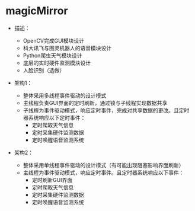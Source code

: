 # magicMirror
- 描述：
    - OpenCV完成GUI模块设计
    - 科大讯飞与图灵机器人的语音模块设计
    - Python爬虫天气模块设计
    - 底层的实时硬件监测模块设计
    - 人脸识别（选做）
- 架构1：
    - 整体采用多线程事件驱动的设计模式
    - 主线程负责GUI界面的定时刷新，通过锁与子线程实现数据共享
    - 子线程为事件驱动模式，响应定时事件，完成对共享数据的更改。且定时器系统响应以下定时事件：
        - 定时爬取天气信息
        - 定时采集硬件监测数据
        - 定时唤醒语音监测系统
        
- 架构2：
    - 整体采用单线程事件驱动的设计模式（有可能出现阻塞影响界面刷新）
    - 主线程为事件驱动模式，响应定时事件。且定时器系统响应以下事件：
        - 定时刷新GUI界面
        - 定时爬取天气信息
        - 定时采集硬件监测数据
        - 定时唤醒语音监测系统
